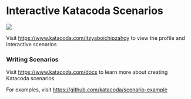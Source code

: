 # Interactive Katacoda Scenarios

[![](http://shields.katacoda.com/katacoda/itzyaboichipzahoy/count.svg)](https://www.katacoda.com/itzyaboichipzahoy "Get your profile on Katacoda.com")

Visit https://www.katacoda.com/itzyaboichipzahoy to view the profile and interactive scenarios

### Writing Scenarios
Visit https://www.katacoda.com/docs to learn more about creating Katacoda scenarios

For examples, visit https://github.com/katacoda/scenario-example
